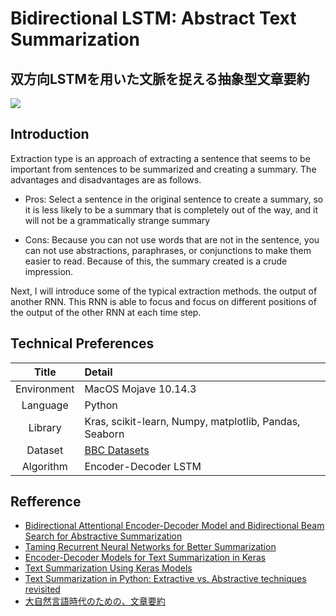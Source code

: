 # Bidirectional LSTM: Abstract Text Summarization
## 双方向LSTMを用いた文脈を捉える抽象型文章要約
![](http://abigailsee.com/img/pointer-gen.png)

## Introduction

Extraction type is an approach of extracting a sentence that seems to be important from sentences to be summarized and creating a summary. The advantages and disadvantages are as follows.        

- Pros: Select a sentence in the original sentence to create a summary, so it is less likely to be a summary that is completely out of the way, and it will not be a grammatically strange summary       

- Cons: Because you can not use words that are not in the sentence, you can not use abstractions, paraphrases, or conjunctions to make them easier to read. Because of this, the summary created is a crude impression.     

Next, I will introduce some of the typical extraction methods. the output of another RNN. This RNN is able to focus and focus on different positions of the output of the other RNN at each time step.             

## Technical Preferences

| Title | Detail |
|:-----------:|:------------------------------------------------|
| Environment | MacOS Mojave 10.14.3 |
| Language | Python |
| Library | Kras, scikit-learn, Numpy, matplotlib, Pandas, Seaborn |
| Dataset | [BBC Datasets](http://mlg.ucd.ie/datasets/bbc.html) |
| Algorithm | Encoder-Decoder LSTM |

## Refference

- [Bidirectional Attentional Encoder-Decoder Model and Bidirectional Beam Search for Abstractive Summarization](https://arxiv.org/pdf/1809.06662.pdf)
- [Taming Recurrent Neural Networks for Better Summarization](http://www.abigailsee.com/2017/04/16/taming-rnns-for-better-summarization.html)
- [Encoder-Decoder Models for Text Summarization in Keras](https://machinelearningmastery.com/encoder-decoder-models-text-summarization-keras/)
- [Text Summarization Using Keras Models](https://hackernoon.com/text-summarization-using-keras-models-366b002408d9)
- [Text Summarization in Python: Extractive vs. Abstractive techniques revisited](https://rare-technologies.com/text-summarization-in-python-extractive-vs-abstractive-techniques-revisited/)
- [大自然言語時代のための、文章要約](https://qiita.com/icoxfog417/items/d06651db10e27220c819)

